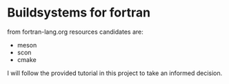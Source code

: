 # Buildsystems for fortran

from fortran-lang.org resources candidates are:

- meson
- scon
- cmake

I will follow the provided tutorial in this project to take an informed decision.
